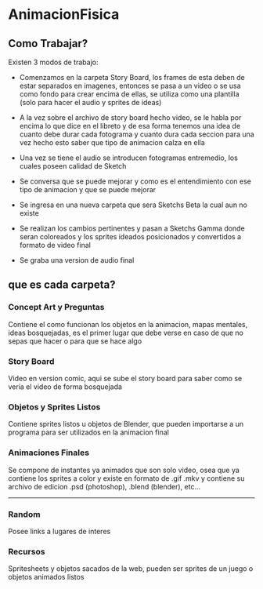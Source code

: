 
# AnimacionFisica 

## Como Trabajar?
Existen 3 modos de trabajo:

* Comenzamos en la carpeta Story Board, los frames de esta deben de estar separados en imagenes, entonces se pasa a un video o se usa como fondo para crear encima de ellas, se utiliza como una plantilla (solo para hacer el audio y sprites de ideas)

* A la vez sobre el archivo de story board hecho video, se le habla por encima lo que dice en el libreto y de esa forma tenemos una idea de cuanto debe durar cada fotograma y cuanto dura cada seccion para una vez hecho esto saber que tipo de animacion calza en ella

* Una vez se tiene el audio se introducen fotogramas entremedio, los cuales poseen calidad de Sketch

* Se conversa que se puede mejorar y como es el entendimiento con ese tipo de animacion y que se puede mejorar

* Se ingresa en una nueva carpeta que sera Sketchs Beta la cual aun no existe

* Se realizan los cambios pertinentes y pasan a Sketchs Gamma donde seran coloreados y los sprites ideados posicionados y convertidos a formato de video final

* Se graba una version de audio final

## que es cada carpeta?

### Concept Art y Preguntas
  Contiene el como funcionan los objetos en la animacion, mapas mentales, ideas bosquejadas, es el primer lugar que debe verse en caso de que no sepas que hacer o para que se hace algo
  
### Story Board
  Video en version comic, aqui se sube el story board para saber como se veria el video de forma bosquejada
  
### Objetos y Sprites Listos
  Contiene sprites listos u objetos de Blender, que pueden importarse a un programa para ser utilizados en la animacion final
 
### Animaciones Finales
  Se compone de instantes ya animados que son solo video, osea que ya contiene los sprites a color y existe en formato de .gif .mkv y contiene su archivo de edicion .psd (photoshop), .blend (blender), etc...
 
 
____

### Random 
  Posee links a lugares de interes
  
### Recursos
  Spritesheets y objetos sacados de la web, pueden ser sprites de un juego o objetos animados listos
  
  
